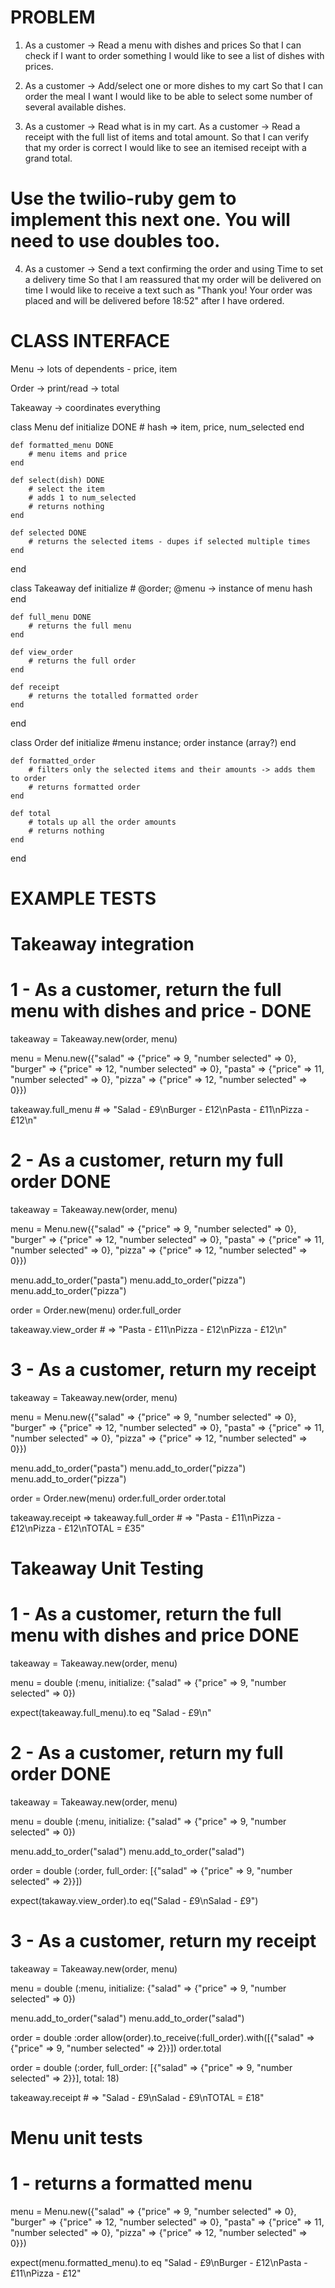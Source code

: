 # PROBLEM

1. As a customer -> Read a menu with dishes and prices
So that I can check if I want to order something
I would like to see a list of dishes with prices.

2. As a customer -> Add/select one or more dishes to my cart
So that I can order the meal I want
I would like to be able to select some number of several available dishes.

3. As a customer -> Read what is in my cart. 
As a customer -> Read a receipt with the full list of items and total amount.
So that I can verify that my order is correct
I would like to see an itemised receipt with a grand total.

# Use the twilio-ruby gem to implement this next one. You will need to use doubles too.

4. As a customer -> Send a text confirming the order and using Time to set a delivery time
So that I am reassured that my order will be delivered on time
I would like to receive a text such as "Thank you! Your order was placed and will be delivered before 18:52" after I have ordered.

# CLASS INTERFACE
Menu -> lots of dependents - price, item

Order -> print/read
-> total

Takeaway -> coordinates everything

class Menu
    def initialize  DONE
        # hash => item, price, num_selected
    end

    def formatted_menu DONE
        # menu items and price
    end

    def select(dish) DONE
        # select the item
        # adds 1 to num_selected
        # returns nothing
    end

    def selected DONE
        # returns the selected items - dupes if selected multiple times
    end

end

class Takeaway
    def initialize
        # @order; @menu -> instance of menu hash
    end

    def full_menu DONE
        # returns the full menu
    end

    def view_order
        # returns the full order
    end

    def receipt
        # returns the totalled formatted order
    end

end

class Order
    def initialize
        #menu instance; order instance (array?)
    end

    def formatted_order
        # filters only the selected items and their amounts -> adds them to order
        # returns formatted order
    end

    def total
        # totals up all the order amounts 
        # returns nothing
    end
end

# EXAMPLE TESTS

# Takeaway integration

# 1 - As a customer, return the full menu with dishes and price - DONE

takeaway = Takeaway.new(order, menu)

menu = Menu.new({"salad" => {"price" => 9, "number selected" => 0}, "burger" => {"price" => 12, "number selected" => 0}, "pasta" => {"price" => 11, "number selected" => 0}, "pizza" => {"price" => 12, "number selected" => 0}})

takeaway.full_menu # => "Salad - £9\nBurger - £12\nPasta - £11\nPizza - £12\n"

# 2 - As a customer, return my full order DONE
takeaway = Takeaway.new(order, menu)

menu = Menu.new({"salad" => {"price" => 9, "number selected" => 0}, "burger" => {"price" => 12, "number selected" => 0}, "pasta" => {"price" => 11, "number selected" => 0}, "pizza" => {"price" => 12, "number selected" => 0}})

menu.add_to_order("pasta")
menu.add_to_order("pizza")
menu.add_to_order("pizza")

order = Order.new(menu)
order.full_order

takeaway.view_order # =>  "Pasta - £11\nPizza - £12\nPizza - £12\n"

# 3 - As a customer, return my receipt
takeaway = Takeaway.new(order, menu)

menu = Menu.new({"salad" => {"price" => 9, "number selected" => 0}, "burger" => {"price" => 12, "number selected" => 0}, "pasta" => {"price" => 11, "number selected" => 0}, "pizza" => {"price" => 12, "number selected" => 0}})

menu.add_to_order("pasta")
menu.add_to_order("pizza")
menu.add_to_order("pizza")

order = Order.new(menu)
order.full_order
order.total

takeaway.receipt => takeaway.full_order # => "Pasta - £11\nPizza - £12\nPizza - £12\nTOTAL = £35"

# Takeaway Unit Testing

# 1 - As a customer, return the full menu with dishes and price DONE
takeaway = Takeaway.new(order, menu)

menu = double (:menu, initialize: {"salad" => {"price" => 9, "number selected" => 0})

expect(takeaway.full_menu).to eq "Salad - £9\n"

# 2 - As a customer, return my full order DONE
takeaway = Takeaway.new(order, menu)

menu = double (:menu, initialize: {"salad" => {"price" => 9, "number selected" => 0})

menu.add_to_order("salad")
menu.add_to_order("salad")

order = double (:order, full_order: [{"salad" => {"price" => 9, "number selected" => 2}}])

expect(takaway.view_order).to eq("Salad - £9\nSalad - £9")

# 3 - As a customer, return my receipt
takeaway = Takeaway.new(order, menu)

menu = double (:menu, initialize: {"salad" => {"price" => 9, "number selected" => 0})

menu.add_to_order("salad")
menu.add_to_order("salad")

order = double :order
allow(order).to_receive(:full_order).with([{"salad" => {"price" => 9, "number selected" => 2}}])
order.total

order = double (:order, full_order: [{"salad" => {"price" => 9, "number selected" => 2}}], total: 18)

takeaway.receipt # => "Salad - £9\nSalad - £9\nTOTAL = £18"

# Menu unit tests

# 1 - returns a formatted menu

menu = Menu.new({"salad" => {"price" => 9, "number selected" => 0}, "burger" => {"price" => 12, "number selected" => 0}, "pasta" => {"price" => 11, "number selected" => 0}, "pizza" => {"price" => 12, "number selected" => 0}})

expect(menu.formatted_menu).to eq "Salad - £9\nBurger - £12\nPasta - £11\nPizza - £12"